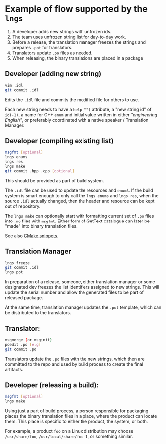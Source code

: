 # Example of flow supported by the `lngs`

1. A developer adds new strings with unfrozen ids.
2. The team uses unfrozen string list for day-to-day work.
3. Before a release, the translation manager freezes the strings and
   prepares `.pot` for translators.
4. Translators update `.po` files as needed.
5. When releasing, the binary translations are placed in a package

## Developer (adding new string)

```sh
vim .idl
git commit .idl
```

Edits the `.idl` file and commits the modified file for others to use.

Each new string needs to have a `help("")` attribute, a "new string id" of
`id(-1)`, a name for C++ `enum` and initial value written in either
*"engineering English"*, or preferably coordinated with a native speaker /
Translation Manager.

## Developer (compiling existing list)

```sh
msgfmt [optional]
lngs enums
lngs res
lngs make
git commit .hpp .cpp [optional]
```

This should be provided as part of build system.

The `.idl` file can be used to update the resources and `enum`s. If the
build system is smart enough to only call the `lngs enums` and `lngs res`,
when the source `.idl` actually changed, then the header and resource can
be kept out of repository.

The `lngs make` can optionally start with formatting current set of `.po`
files into `.mo` files with `msgfmt`. Either form of GetText catalogue can
later be "made" into binary translation files.

See also [CMake snippets](cmake.md).

## Translation Manager

```sh
lngs freeze
git commit .idl
lngs pot
```

In preparation of a release, someone, either translation manager or some
designated dev freezes the list identifiers assigned to new strings. This
will update the serial number and allow the generated files to be part of
released package.

At the same time, translation manager updates the `.pot` template, which
can be distributed to the translators.

## Translator:

```sh
msgmerge (or msginit)
poedit .po [e.g]
git commit .po
```

Translators update the `.po` files with the new strings, which then are
committed to the repo and used by build process to create the final
artifacts.

## Developer (releasing a build):

```sh
msgfmt [optional]
lngs make
```

Using just a part of build process, a person responsible for packaging
places the binary translation files in a place, where the product can
locate them. This place is specific to either the product, the system, or
both.

For example, a product `foo` on a Linux distribution may choose
`/usr/share/foo`, `/usr/local/share/foo-1`, or something similar.